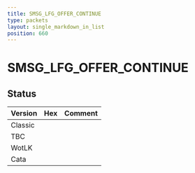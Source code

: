 ```yaml
---
title: SMSG_LFG_OFFER_CONTINUE
type: packets
layout: single_markdown_in_list
position: 660
---
```


# SMSG_LFG_OFFER_CONTINUE

## Status

Version | Hex | Comment
---------- | ---------- | ---------- 
Classic |  |  
TBC |  |  
WotLK |  |  
Cata |  |  
